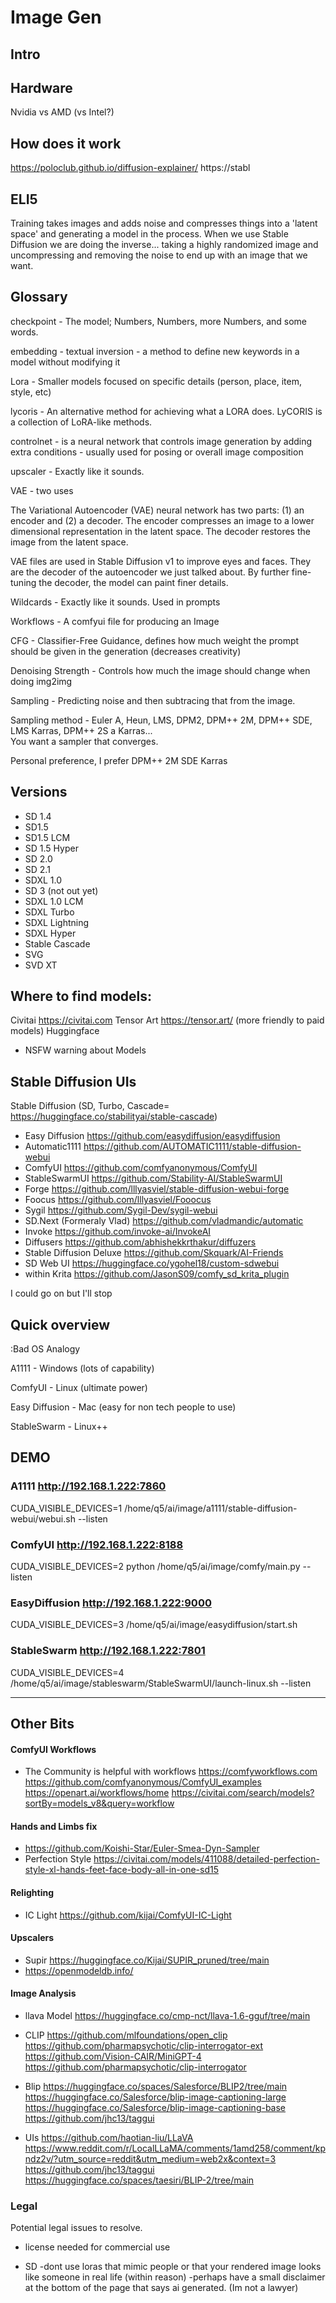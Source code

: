 Image Gen
===


## Intro

## Hardware

Nvidia vs AMD (vs Intel?)

## How does it work

https://poloclub.github.io/diffusion-explainer/
https://stabl

## ELI5 

Training takes images and adds noise and compresses things into a 'latent space' and generating a model in the process.  When we use Stable Diffusion we are doing the inverse... taking a highly randomized image and uncompressing and removing the noise to end up with an image that we want.


## Glossary

checkpoint - The model; Numbers, Numbers, more Numbers, and some words.

embedding - textual inversion - a method to define new keywords in a model without modifying it

Lora - Smaller models focused on specific details (person, place, item, style, etc)

lycoris - An alternative method for achieving what a LORA does. LyCORIS is a collection of LoRA-like methods.

controlnet - is a neural network that controls image generation by adding extra conditions - usually used for posing or overall image composition

upscaler - Exactly like it sounds.

VAE - two uses

The Variational Autoencoder (VAE) neural network has two parts: (1) an encoder and (2) a decoder. The encoder compresses an image to a lower dimensional representation in the latent space. The decoder restores the image from the latent space.

VAE files are used in Stable Diffusion v1 to improve eyes and faces. They are the decoder of the autoencoder we just talked about. By further fine-tuning the decoder, the model can paint finer details.

Wildcards - Exactly like it sounds. Used in prompts

Workflows - A comfyui file for producing an Image

CFG - Classifier-Free Guidance, defines how much weight the prompt should be given in the generation (decreases creativity)

Denoising Strength - Controls how much the image should change when doing img2img

Sampling - Predicting noise and then subtracing that from the image.

Sampling method - Euler A, Heun, LMS, DPM2, DPM++ 2M, DPM++ SDE, LMS Karras, DPM++ 2S a Karras...  
You want a sampler that converges.

Personal preference, I prefer DPM++ 2M SDE Karras


## Versions

- SD 1.4
- SD1.5
- SD1.5 LCM
- SD 1.5 Hyper
- SD 2.0
- SD 2.1
- SDXL 1.0
- SD 3 (not out yet)
- SDXL 1.0 LCM
- SDXL Turbo
- SDXL Lightning
- SDXL Hyper
- Stable Cascade
- SVG
- SVD XT

## Where to find models:

Civitai https://civitai.com
Tensor Art https://tensor.art/ (more friendly to paid models)
Huggingface 

+ NSFW warning about Models


## Stable Diffusion UIs

Stable Diffusion (SD, Turbo, Cascade= https://huggingface.co/stabilityai/stable-cascade) 
- Easy Diffusion https://github.com/easydiffusion/easydiffusion
- Automatic1111 https://github.com/AUTOMATIC1111/stable-diffusion-webui
- ComfyUI https://github.com/comfyanonymous/ComfyUI
- StableSwarmUI https://github.com/Stability-AI/StableSwarmUI
- Forge https://github.com/lllyasviel/stable-diffusion-webui-forge
- Foocus https://github.com/lllyasviel/Fooocus
- Sygil https://github.com/Sygil-Dev/sygil-webui
- SD.Next (Formeraly Vlad) https://github.com/vladmandic/automatic
- Invoke https://github.com/invoke-ai/InvokeAI
- Diffusers https://github.com/abhishekkrthakur/diffuzers
- Stable Diffusion Deluxe https://github.com/Skquark/AI-Friends
- SD Web UI https://huggingface.co/ygohel18/custom-sdwebui 
- within Krita https://github.com/JasonS09/comfy_sd_krita_plugin

I could go on but I'll stop



## Quick overview

:Bad OS Analogy

A1111 - Windows  (lots of capability)

ComfyUI - Linux (ultimate power)

Easy Diffusion - Mac (easy for non tech people to use)

StableSwarm - Linux++



## DEMO

### A1111 http://192.168.1.222:7860

CUDA_VISIBLE_DEVICES=1  /home/q5/ai/image/a1111/stable-diffusion-webui/webui.sh --listen

### ComfyUI http://192.168.1.222:8188

CUDA_VISIBLE_DEVICES=2 python  /home/q5/ai/image/comfy/main.py --listen

### EasyDiffusion http://192.168.1.222:9000

CUDA_VISIBLE_DEVICES=3  /home/q5/ai/image/easydiffusion/start.sh

### StableSwarm http://192.168.1.222:7801

CUDA_VISIBLE_DEVICES=4  /home/q5/ai/image/stableswarm/StableSwarmUI/launch-linux.sh --listen


---

## Other Bits

#### ComfyUI Workflows
- The Community is helpful with workflows
https://comfyworkflows.com
https://github.com/comfyanonymous/ComfyUI_examples
https://openart.ai/workflows/home
https://civitai.com/search/models?sortBy=models_v8&query=workflow

#### Hands and Limbs fix
- https://github.com/Koishi-Star/Euler-Smea-Dyn-Sampler
- Perfection Style https://civitai.com/models/411088/detailed-perfection-style-xl-hands-feet-face-body-all-in-one-sd15

#### Relighting
- IC Light  https://github.com/kijai/ComfyUI-IC-Light

#### Upscalers
- Supir https://huggingface.co/Kijai/SUPIR_pruned/tree/main
- https://openmodeldb.info/



#### Image Analysis

- llava Model
https://huggingface.co/cmp-nct/llava-1.6-gguf/tree/main


- CLIP
https://github.com/mlfoundations/open_clip
https://github.com/pharmapsychotic/clip-interrogator-ext
https://github.com/Vision-CAIR/MiniGPT-4
https://github.com/pharmapsychotic/clip-interrogator

- Blip
https://huggingface.co/spaces/Salesforce/BLIP2/tree/main
https://huggingface.co/Salesforce/blip-image-captioning-large
https://huggingface.co/Salesforce/blip-image-captioning-base
https://github.com/jhc13/taggui

- UIs
https://github.com/haotian-liu/LLaVA https://www.reddit.com/r/LocalLLaMA/comments/1amd258/comment/kpndz2v/?utm_source=reddit&utm_medium=web2x&context=3
https://github.com/jhc13/taggui
https://huggingface.co/spaces/taesiri/BLIP-2/tree/main



###  Legal
Potential legal issues to resolve.

+ license needed for commercial use

+ SD -dont use loras that mimic people or that your rendered image looks like someone in real life (within reason) -perhaps have a small disclaimer at the bottom of the page that says ai generated. (Im not a lawyer)

